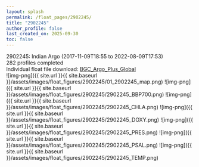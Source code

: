 ```yaml
---
layout: splash
permalink: /float_pages/2902245/
title: "2902245"
author_profile: false
last_created_on: 2025-09-30
toc: false
---
```

 
2902245: Indian Argo (2017-11-09T18:55 to 2022-08-09T17:53)\
282 profiles completed\
Individual float file download: [BGC_Argo_Plus_Global](https://ftp.soest.hawaii.edu/bgc_argo_plus/Individual_Floats/outliers_removed/2902245_Sprof_processed.nc)\
![img-png]({{ site.url }}{{ site.baseurl }}/assets/images/float_figures/2902245/01_2902245_map.png)
![img-png]({{ site.url }}{{ site.baseurl }}/assets/images/float_figures/2902245/2902245_BBP700.png)
![img-png]({{ site.url }}{{ site.baseurl }}/assets/images/float_figures/2902245/2902245_CHLA.png)
![img-png]({{ site.url }}{{ site.baseurl }}/assets/images/float_figures/2902245/2902245_DOXY.png)
![img-png]({{ site.url }}{{ site.baseurl }}/assets/images/float_figures/2902245/2902245_PRES.png)
![img-png]({{ site.url }}{{ site.baseurl }}/assets/images/float_figures/2902245/2902245_PSAL.png)
![img-png]({{ site.url }}{{ site.baseurl }}/assets/images/float_figures/2902245/2902245_TEMP.png)
